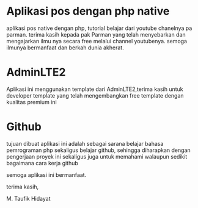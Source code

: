 # Aplikasi pos dengan php native
aplikasi pos native dengan php, tutorial belajar dari youtube chanelnya pa parman. terima kasih kepada pak Parman yang telah menyebarkan dan mengajarkan ilmu nya secara free melalui channel youtubenya. semoga ilmunya bermanfaat dan berkah dunia akherat.

# AdminLTE2
Aplikasi ini menggunakan template dari AdminLTE2,terima kasih untuk developer template yang telah mengembangkan free template dengan kualitas premium ini

# Github
tujuan dibuat aplikasi ini adalah sebagai sarana belajar bahasa pemrograman php sekaligus belajar github, sehingga diharapkan dengan pengerjaan proyek ini sekaligus juga untuk memahami walaupun sedikit bagaimana cara kerja github

semoga aplikasi ini bermanfaat.

terima kasih,


M. Taufik Hidayat

